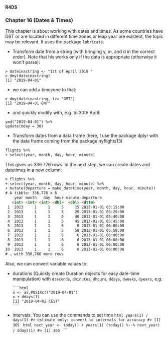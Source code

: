 #### R4DS
### Chapter 16 (Dates & Times)
This chapter is about working with dates and times. As some countries have DST or are located in different time zones or leap year are existent, the topic may be relevant. It uses the package `lubricate`.

- Transform date from a string (with bringing y, m, and d in the correct order). Note that his works only if the data is appropriate (otherwise it won't parse):
```
> dateinastring <- "1st of April 2019 "
> dmy(dateinastring)
[1] "2019-04-01"
```
  - we can add a timezone to that:
  ```
  > dmy(dateinastring, tz= 'GMT')
  [1] "2019-04-01 GMT"
  ```
  - and quickly modify with, e.g. to 30th April:
  ```
  ymd("2019-04-01") %>%
  update(mday = 30)
  ```
  
- Transform dates from a data frame (here, I use the package dplyr with the data frame coming from the package nyflights13)
```html
flights %>%
+ select(year, month, day, hour, minute)
 ```

This gives us 336 776 rows. In the next step, we can create dates and datetimes in a new column:
```html
> flights %>%
+ select(year, month, day, hour, minute) %>%
+ mutate(departure = make_datetime(year, month, day, hour, minute))
# A tibble: 336,776 x 6
    year month   day  hour minute departure          
   <int> <int> <int> <dbl>  <dbl> <dttm>             
 1  2013     1     1     5     15 2013-01-01 05:15:00
 2  2013     1     1     5     29 2013-01-01 05:29:00
 3  2013     1     1     5     40 2013-01-01 05:40:00
 4  2013     1     1     5     45 2013-01-01 05:45:00
 5  2013     1     1     6      0 2013-01-01 06:00:00
 6  2013     1     1     5     58 2013-01-01 05:58:00
 7  2013     1     1     6      0 2013-01-01 06:00:00
 8  2013     1     1     6      0 2013-01-01 06:00:00
 9  2013     1     1     6      0 2013-01-01 06:00:00
10  2013     1     1     6      0 2013-01-01 06:00:00
# … with 336,766 more rows
```

Also, we can convert variable values to:
- durations (Quickly create Duration objects for easy date-time manipulation) with `dseconds`, `dminutes`, `dhours`, `ddays`, `dweeks`, `dyears`, e.g.

      ```html
      x <- as.POSIXct("2019-04-01")
      x + ddays(1)
      [1] "2019-04-02 CEST"
      ```
      
- intervals: You can use the commands to set time
      ```html
      years(1) / days(1)
      #> estimate only: convert to intervals for accuracy
      #> [1] 365
      ```
      ```html
      next_year <- today() + years(1)
      (today() %--% next_year) / ddays(1)
      #> [1] 365
      ```
      ```
